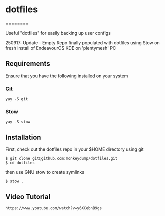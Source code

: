 # dotfiles
========

Useful "dotfiles" for easily backing up user configs

250917: Update - Empty Repo finally populated with dotfiles using Stow on fresh install of EndeavourOS KDE on 'plentymesh' PC

## Requirements

Ensure that you have the following installed on your system
### Git

```
yay -S git
```

### Stow

```
yay -S stow
```

## Installation

First, check out the dotfiles repo in your $HOME directory using git 

```
$ git clone git@github.com:monkeydump/dotfiles.git
$ cd dotfiles
```

then use GNU stow to create symlinks

```
$ stow .
```

## Video Tutorial

```
https://www.youtube.com/watch?v=y6XCebnB9gs
```

